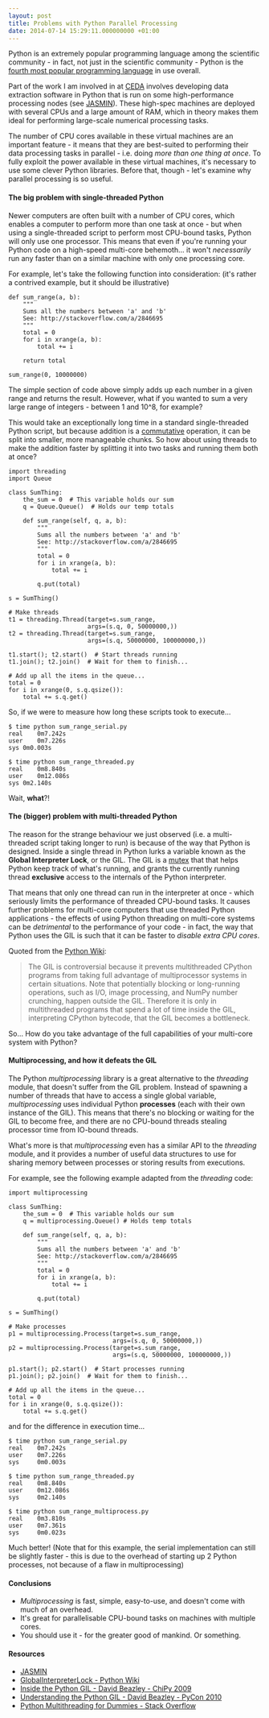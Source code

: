 ```yaml
---
layout: post
title: Problems with Python Parallel Processing
date: 2014-07-14 15:29:11.000000000 +01:00
---
```


Python is an extremely popular programming language among the scientific
community - in fact, not just in the scientific community - Python is the
[fourth most popular programming language][PythonStats] in use overall.

<!-- more -->

Part of the work I am involved in at [CEDA][CEDA] involves developing data
extraction software in Python that is run on some high-performance processing
nodes (see [JASMIN][JASMIN]). These high-spec machines are deployed with
several CPUs and a large amount of RAM, which in theory makes them ideal for
performing large-scale numerical processing tasks.

The number of CPU cores available in these virtual machines are an important
feature - it means that they are best-suited to performing their data
processing tasks in parallel - i.e.  doing *more than one thing at once*. To
fully exploit the power available in these virtual machines, it's necessary to
use some clever Python libraries. Before that, though - let's examine why
parallel processing is so useful.

[PythonStats]: http://spectrum.ieee.org/static/interactive-the-top-programming-languages/
[CEDA]: http://www.ceda.ac.uk/
[JASMIN]: http://www.jasmin.ac.uk/

#### The big problem with single-threaded Python

Newer computers are often built with a number of CPU cores, which enables a
computer to perform more than one task at once - but when using a
single-threaded script to perform most CPU-bound tasks, Python will only use
one processor. This means that even if you're running your Python code on a
high-speed multi-core behemoth... it won't *necessarily* run any faster than on
a similar machine with only one processing core.

For example, let's take the following function into consideration: (it's rather
a contrived example, but it should be illustrative)

```language-python
def sum_range(a, b):
    """
    Sums all the numbers between 'a' and 'b'
    See: http://stackoverflow.com/a/2846695
    """
    total = 0
    for i in xrange(a, b):
        total += i

    return total

sum_range(0, 10000000)
```

The simple section of code above simply adds up each number in a given range
and returns the result. However, what if you wanted to sum a very large range
of integers - between 1 and 10^8, for example?

This would take an exceptionally long time in a standard single-threaded Python
script, but because addition is a
[commutative](http://en.wikipedia.org/wiki/Commutative_property) operation, it
can be split into smaller, more manageable chunks. So how about using threads
to make the addition faster by splitting it into two tasks and running them
both at once?

```language-python
import threading
import Queue

class SumThing:
    the_sum = 0  # This variable holds our sum
    q = Queue.Queue()  # Holds our temp totals

    def sum_range(self, q, a, b):
        """
        Sums all the numbers between 'a' and 'b'
        See: http://stackoverflow.com/a/2846695
        """
        total = 0
        for i in xrange(a, b):
            total += i

        q.put(total)

s = SumThing()

# Make threads
t1 = threading.Thread(target=s.sum_range,
                      args=(s.q, 0, 50000000,))
t2 = threading.Thread(target=s.sum_range,
                      args=(s.q, 50000000, 100000000,))

t1.start(); t2.start()  # Start threads running
t1.join(); t2.join()  # Wait for them to finish...

# Add up all the items in the queue...
total = 0
for i in xrange(0, s.q.qsize()):
    total += s.q.get()
```

So, if we were to measure how long these scripts took to execute...

```language-bash
$ time python sum_range_serial.py
real	0m7.242s
user	0m7.226s
sys	0m0.003s

$ time python sum_range_threaded.py
real	0m8.840s
user	0m12.086s
sys	0m2.140s
```

Wait, **what**?!

#### The (bigger) problem with multi-threaded Python

The reason for the strange behaviour we just observed (i.e. a multi-threaded
script taking longer to run) is because of the way that Python is designed.
Inside a single thread in Python lurks a variable known as the **Global
Interpreter Lock**, or the GIL. The GIL is a
[mutex](http://en.wikipedia.org/wiki/Mutual_exclusion) that that helps Python
keep track of what's running, and grants the currently running thread
**exclusive** access to the internals of the Python interpreter.

That means that only one thread can run in the interpreter at once - which
seriously limits the performance of threaded CPU-bound tasks. It causes further
problems for multi-core computers that use threaded Python applications - the
effects of using Python threading on multi-core systems can be *detrimental* to
the performance of your code - in fact, the way that Python uses the GIL is
such that it can be faster to *disable extra CPU cores*.

Quoted from the [Python Wiki][PythonWiki]:

> The GIL is controversial because it prevents multithreaded CPython programs
> from taking full advantage of multiprocessor systems in certain situations.
> Note that potentially blocking or long-running operations, such as I/O, image
> processing, and NumPy number crunching, happen outside the GIL. Therefore it
> is only in multithreaded programs that spend a lot of time inside the GIL,
> interpreting CPython bytecode, that the GIL becomes a bottleneck.

So... How do you take advantage of the full capabilities of your multi-core
system with Python?

#### Multiprocessing, and how it defeats the GIL

The Python *multiprocessing* library is a great alternative to the *threading*
module, that doesn't suffer from the GIL problem. Instead of spawning a number
of threads that have to access a single global variable, *multiprocessing* uses
individual Python **processes** (each with their own instance of the GIL). This
means that there's no blocking or waiting for the GIL to become free, and there
are no CPU-bound threads stealing processor time from IO-bound threads.

What's more is that *multiprocessing* even has a similar API to the *threading*
module, and it provides a number of useful data structures to use for sharing
memory between processes or storing results from executions.

For example, see the following example adapted from the *threading* code:

```language-python
import multiprocessing

class SumThing:
    the_sum = 0  # This variable holds our sum
    q = multiprocessing.Queue() # Holds temp totals

    def sum_range(self, q, a, b):
        """
        Sums all the numbers between 'a' and 'b'
        See: http://stackoverflow.com/a/2846695
        """
        total = 0
        for i in xrange(a, b):
            total += i

        q.put(total)

s = SumThing()

# Make processes
p1 = multiprocessing.Process(target=s.sum_range,
                             args=(s.q, 0, 50000000,))
p2 = multiprocessing.Process(target=s.sum_range,
                             args=(s.q, 50000000, 100000000,))

p1.start(); p2.start()  # Start processes running
p1.join(); p2.join()  # Wait for them to finish...

# Add up all the items in the queue...
total = 0
for i in xrange(0, s.q.qsize()):
    total += s.q.get()
```

and for the difference in execution time...
```language-bash
$ time python sum_range_serial.py
real    0m7.242s
user    0m7.226s
sys     0m0.003s

$ time python sum_range_threaded.py
real    0m8.840s
user    0m12.086s
sys     0m2.140s

$ time python sum_range_multiprocess.py
real    0m3.810s
user    0m7.361s
sys     0m0.023s
```

Much better! (Note that for this example, the serial implementation can still
be slightly faster - this is due to the overhead of starting up 2 Python
processes, not because of a flaw in multiprocessing)

#### Conclusions

* *Multiprocessing* is fast, simple, easy-to-use, and doesn't come with much of an overhead.
* It's great for parallelisable CPU-bound tasks on machines with multiple cores.
* You should use it - for the greater good of mankind. Or something.

#### Resources
* [JASMIN][JASMIN]
* [GlobalInterpreterLock - Python Wiki][PythonWiki]
* [Inside the Python GIL - David Beazley - ChiPy 2009](http://www.dabeaz.com/python/GIL.pdf)
* [Understanding the Python GIL - David Beazley - PyCon 2010](http://www.dabeaz.com/python/UnderstandingGIL.pdf)
* [Python Multithreading for Dummies - Stack Overflow](http://stackoverflow.com/a/2846695)

[PythonWiki]: https://wiki.python.org/moin/GlobalInterpreterLock
